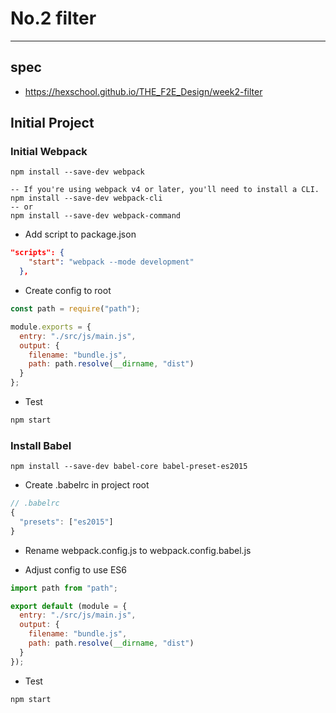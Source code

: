# No.2 filter

---

## spec

- https://hexschool.github.io/THE_F2E_Design/week2-filter

## Initial Project

### Initial Webpack

```shell
npm install --save-dev webpack

-- If you're using webpack v4 or later, you'll need to install a CLI.
npm install --save-dev webpack-cli
-- or
npm install --save-dev webpack-command
```

- Add script to package.json

```json
"scripts": {
    "start": "webpack --mode development"
  },
```

- Create config to root

```js
const path = require("path");

module.exports = {
  entry: "./src/js/main.js",
  output: {
    filename: "bundle.js",
    path: path.resolve(__dirname, "dist")
  }
};
```

- Test

```sh
npm start
```

### Install Babel

```shell
npm install --save-dev babel-core babel-preset-es2015
```

- Create .babelrc in project root

```js
// .babelrc
{
  "presets": ["es2015"]
}
```

- Rename webpack.config.js to webpack.config.babel.js

- Adjust config to use ES6

```js
import path from "path";

export default (module = {
  entry: "./src/js/main.js",
  output: {
    filename: "bundle.js",
    path: path.resolve(__dirname, "dist")
  }
});
```

- Test

```sh
npm start
```
